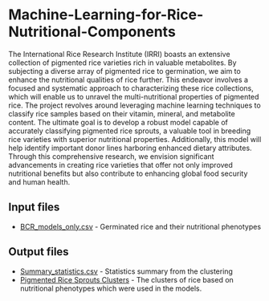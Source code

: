 # Machine-Learning-for-Rice-Nutritional-Components

The International Rice Research Institute (IRRI) boasts an extensive collection of pigmented rice varieties rich in valuable metabolites. 
By subjecting a diverse array of pigmented rice to germination, we aim to enhance the nutritional qualities of rice further.
This endeavor involves a focused and systematic approach to characterizing these rice collections, which will enable us to unravel the multi-nutritional properties of pigmented rice. 
The project revolves around leveraging machine learning techniques to classify rice samples based on their vitamin, mineral, and metabolite content.
The ultimate goal is to develop a robust model capable of accurately classifying pigmented rice sprouts, a valuable tool in breeding rice varieties with superior nutritional properties. 
Additionally, this model will help identify important donor lines harboring enhanced dietary attributes.
Through this comprehensive research, we envision significant advancements in creating rice varieties that offer not only improved nutritional benefits but also contribute to enhancing global food security and human health.


## Input files
- [BCR_models_only.csv](https://github.com/Rhowell09/Machine-Learning-for-Rice-Nutritional-Components/blob/main/BCR_models_only.csv) - Germinated rice and their nutritional phenotypes

## Output files
- [Summary_statistics.csv](https://github.com/Rhowell09/Machine-Learning-for-Rice-Nutritional-Components/blob/main/MBCR_cluster_add.summarypercluster.csv) - Statistics summary from the clustering
- [Pigmented Rice Sprouts Clusters](https://github.com/Rhowell09/Machine-Learning-for-Rice-Nutritional-Components/blob/main/MBCR_cluster_add_cluster.csv) - The clusters of rice based on nutritional phenotypes which were used in the models.
